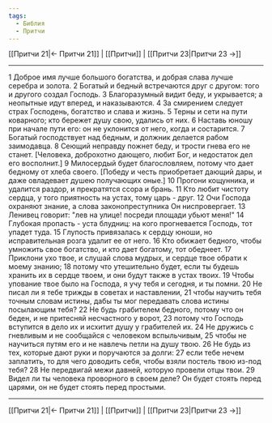 ```yaml
---
tags:
  - Библия
  - Притчи
---
```

[[Притчи 21|← Притчи 21]] | [[Притчи]] | [[Притчи 23|Притчи 23 →]]

---
1 Доброе имя лучше большого богатства, и добрая слава лучше серебра и золота.
2 Богатый и бедный встречаются друг с другом: того и другого создал Господь.
3 Благоразумный видит беду, и укрывается; а неопытные идут вперед, и наказываются.
4 За смирением следует страх Господень, богатство и слава и жизнь.
5 Терны и сети на пути коварного; кто бережет душу свою, удались от них.
6 Наставь юношу при начале пути его: он не уклонится от него, когда и состарится.
7 Богатый господствует над бедным, и должник делается рабом заимодавца.
8 Сеющий неправду пожнет беду, и трости гнева его не станет. [Человека, доброхотно дающего, любит Бог, и недостаток дел его восполнит.]
9 Милосердый будет благословляем, потому что дает бедному от хлеба своего. [Победу и честь приобретает дающий дары, и даже овладевает душею получающих оные.]
10 Прогони кощунника, и удалится раздор, и прекратятся ссора и брань.
11 Кто любит чистоту сердца, у того приятность на устах, тому царь - друг.
12 Очи Господа охраняют знание, а слова законопреступника Он ниспровергает.
13 Ленивец говорит: "лев на улице! посреди площади убьют меня!"
14 Глубокая пропасть - уста блудниц: на кого прогневается Господь, тот упадет туда.
15 Глупость привязалась к сердцу юноши, но исправительная розга удалит ее от него.
16 Кто обижает бедного, чтобы умножить свое богатство, и кто дает богатому, тот обеднеет.
17 Приклони ухо твое, и слушай слова мудрых, и сердце твое обрати к моему знанию;
18 потому что утешительно будет, если ты будешь хранить их в сердце твоем, и они будут также в устах твоих.
19 Чтобы упование твое было на Господа, я учу тебя и сегодня, и ты помни.
20 Не писал ли я тебе трижды в советах и наставлении,
21 чтобы научить тебя точным словам истины, дабы ты мог передавать слова истины посылающим тебя?
22 Не будь грабителем бедного, потому что он беден, и не притесняй несчастного у ворот,
23 потому что Господь вступится в дело их и исхитит душу у грабителей их.
24 Не дружись с гневливым и не сообщайся с человеком вспыльчивым,
25 чтобы не научиться путям его и не навлечь петли на душу твою.
26 Не будь из тех, которые дают руки и поручаются за долги:
27 если тебе нечем заплатить, то для чего доводить себя, чтобы взяли постель твою из-под тебя?
28 Не передвигай межи давней, которую провели отцы твои.
29 Видел ли ты человека проворного в своем деле? Он будет стоять перед царями, он не будет стоять перед простыми.

---
[[Притчи 21|← Притчи 21]] | [[Притчи]] | [[Притчи 23|Притчи 23 →]]